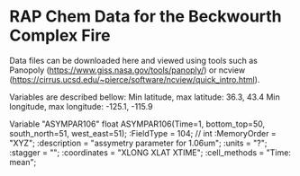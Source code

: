 # RAP Chem Data for the Beckwourth Complex Fire

Data files can be downloaded here and viewed using tools such as Panopoly (https://www.giss.nasa.gov/tools/panoply/) or ncview (https://cirrus.ucsd.edu/~pierce/software/ncview/quick_intro.html). 

Variables are described bellow:
Min latitude, max latitude: 36.3, 43.4
Min longitude, max longitude: -125.1, -115.9

Variable "ASYMPAR106"
float ASYMPAR106(Time=1, bottom_top=50, south_north=51, west_east=51);
  :FieldType = 104; // int
  :MemoryOrder = "XYZ";
  :description = "assymetry parameter for 1.06um";
  :units = "?";
  :stagger = "";
  :coordinates = "XLONG XLAT XTIME";
  :cell_methods = "Time: mean";
